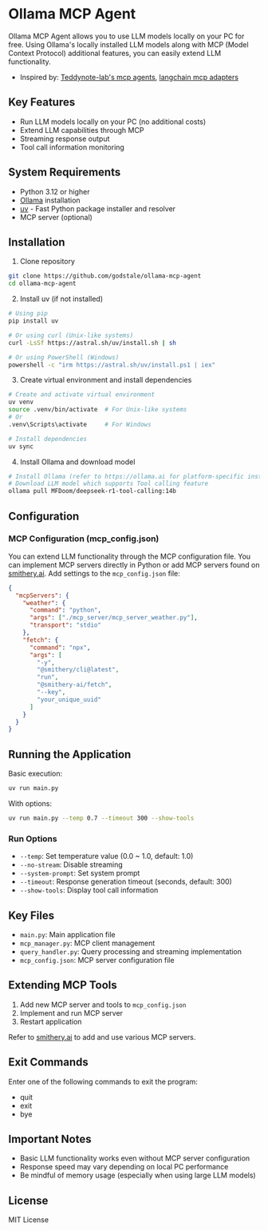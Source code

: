 # Ollama MCP Agent

Ollama MCP Agent allows you to use LLM models locally on your PC for free. Using Ollama's locally installed LLM models along with MCP (Model Context Protocol) additional features, you can easily extend LLM functionality.

- Inspired by: [Teddynote-lab's mcp agents](https://github.com/teddynote-lab/langgraph-mcp-agents), [langchain mcp adapters](https://github.com/langchain-ai/langchain-mcp-adapters)

## Key Features

- Run LLM models locally on your PC (no additional costs)
- Extend LLM capabilities through MCP
- Streaming response output
- Tool call information monitoring

## System Requirements

- Python 3.12 or higher
- [Ollama](https://ollama.ai) installation
- [uv](https://github.com/astral-sh/uv) - Fast Python package installer and resolver
- MCP server (optional)

## Installation

1. Clone repository
```bash
git clone https://github.com/godstale/ollama-mcp-agent
cd ollama-mcp-agent
```

2. Install uv (if not installed)
```bash
# Using pip
pip install uv

# Or using curl (Unix-like systems)
curl -LsSf https://astral.sh/uv/install.sh | sh

# Or using PowerShell (Windows)
powershell -c "irm https://astral.sh/uv/install.ps1 | iex"
```

3. Create virtual environment and install dependencies
```bash
# Create and activate virtual environment
uv venv
source .venv/bin/activate  # For Unix-like systems
# Or
.venv\Scripts\activate     # For Windows

# Install dependencies
uv sync
```

4. Install Ollama and download model
```bash
# Install Ollama (refer to https://ollama.ai for platform-specific installation)
# Download LLM model which supports Tool calling feature
ollama pull MFDoom/deepseek-r1-tool-calling:14b
```

## Configuration

### MCP Configuration (mcp_config.json)

You can extend LLM functionality through the MCP configuration file. You can implement MCP servers directly in Python or add MCP servers found on [smithery.ai](https://smithery.ai/). Add settings to the `mcp_config.json` file:

```json
{
  "mcpServers": {
    "weather": {
      "command": "python",
      "args": ["./mcp_server/mcp_server_weather.py"],
      "transport": "stdio"
    },
    "fetch": {
      "command": "npx",
      "args": [
        "-y",
        "@smithery/cli@latest",
        "run",
        "@smithery-ai/fetch",
        "--key",
        "your_unique_uuid"
      ]
    }
  }
}
```

## Running the Application

Basic execution:
```bash
uv run main.py
```

With options:
```bash
uv run main.py --temp 0.7 --timeout 300 --show-tools
```

### Run Options

- `--temp`: Set temperature value (0.0 ~ 1.0, default: 1.0)
- `--no-stream`: Disable streaming
- `--system-prompt`: Set system prompt
- `--timeout`: Response generation timeout (seconds, default: 300)
- `--show-tools`: Display tool call information

## Key Files

- `main.py`: Main application file
- `mcp_manager.py`: MCP client management
- `query_handler.py`: Query processing and streaming implementation
- `mcp_config.json`: MCP server configuration file

## Extending MCP Tools

1. Add new MCP server and tools to `mcp_config.json`
2. Implement and run MCP server
3. Restart application

Refer to [smithery.ai](https://smithery.ai/) to add and use various MCP servers.

## Exit Commands

Enter one of the following commands to exit the program:
- quit
- exit
- bye

## Important Notes

- Basic LLM functionality works even without MCP server configuration
- Response speed may vary depending on local PC performance
- Be mindful of memory usage (especially when using large LLM models)

## License

MIT License
